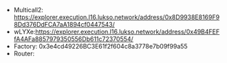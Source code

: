 
- Multicall2: https://explorer.execution.l16.lukso.network/address/0x8D9938E8169F98Dd376DdFCA7aA1894cf0447543/
- wLYXe:https://explorer.execution.l16.lukso.network/address/0x49B4FEFfA4AFa8857979350556Db611c72370554/
- Factory: 0x3e4cd49226BC3E61f2f604c8a3778e7b09f99a55
- Router: 
